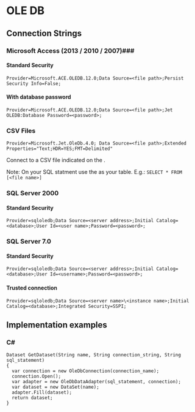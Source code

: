 # OLE DB #

## Connection Strings ##

### Microsoft Access (2013 / 2010 / 2007)###

#### Standard Security ####

````
Provider=Microsoft.ACE.OLEDB.12.0;Data Source=<file path>;Persist Security Info=False;
````

#### With database password ####

````
Provider=Microsoft.ACE.OLEDB.12.0;Data Source=<file path>;Jet OLEDB:Database Password=<password>;
````

### CSV Files ###  

````
Provider=Microsoft.Jet.OleDb.4.0; Data Source=<file path>;Extended Properties="Text;HDR=YES;FMT=Delimited"
````

Connect to a CSV file indicated on the <file path>. 

Note: On your SQL statment use the <file name> as your table. E.g.: `SELECT * FROM [<file name>]`

### SQL Server 2000 ###

#### Standard Security ####

````
Provider=sqloledb;Data Source=<server address>;Initial Catalog=<database>;User Id=<user name>;Password=<password>;
````

### SQL Server 7.0 ###

#### Standard Security ####

````
Provider=sqloledb;Data Source=<server address>;Initial Catalog=<database>;User Id=<username>;Password=<password>;
````

#### Trusted connection ####

````
Provider=sqloledb;Data Source=<server name>\<instance name>;Initial Catalog=<database>;Integrated Security=SSPI;
````

## Implementation examples ##

### C# ###

````
Dataset GetDataset(String name, String connection_string, String sql_statement)
{ 
  var connection = new OleDbConnection(connection_name);
  connection.Open();
  var adapter = new OleDbDataAdapter(sql_statement, connection);
  var dataset = new DataSet(name);
  adapter.Fill(dataset);                    
  return dataset;
}
````
    
